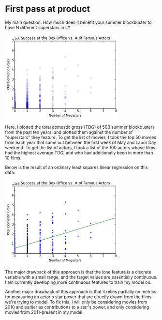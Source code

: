 # First pass at product

My main question: How much does it benefit your summer blockbuster to have N different superstars in it?

![first graph](tdg_vs_num_superstars.png)

Here, I plotted the total domestic gross (TDG) of 500 summer blockbusters from the past ten years, and plotted them against the number of "superstars" they feature. To get the list of movies, I took the top 50 movies from each year that came out between the first week of May and Labor Day weekend. To get the list of actors, I took a list of the 100 actors whose films had the highest average TDG, and who had additionally been in more than 10 films.

Below is the result of an ordinary least squares linear regression on this data.

![second graph](trend_line.png)

The major drawback of this approach is that the lone feature is a discrete variable with a small range, and the target values are essentially continuous. I am currently developing more continuous features to train my model on.

Another major drawback of this approach is that it relies partially on metrics for measuring an actor's star power that are directly drawn from the films we're trying to model. To fix this, I will only be considering movies from 2010 and earlier as contributions to a star's power, and only considering movies from 2011-present in my model.